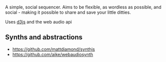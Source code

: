 A simple, social sequencer. Aims to be flexible, as wordless as possible, and
social - making it possible to share and save your little ditties.

Uses [d3js](http://d3js.org/) and the web audio api

## Synths and abstractions

* https://github.com/mattdiamond/synthjs
* https://github.com/aike/webaudiosynth

